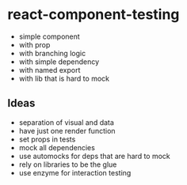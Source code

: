 # react-component-testing

- simple component
- ‎with prop
- ‎with branching logic
- ‎with simple dependency
- ‎with named export
- ‎with lib that is hard to mock

## Ideas

- separation of visual and data
- ‎have just one render function
- set props in tests
- mock all dependencies
- use automocks for deps that are hard to mock
- rely on libraries to be the glue
- use enzyme for interaction testing